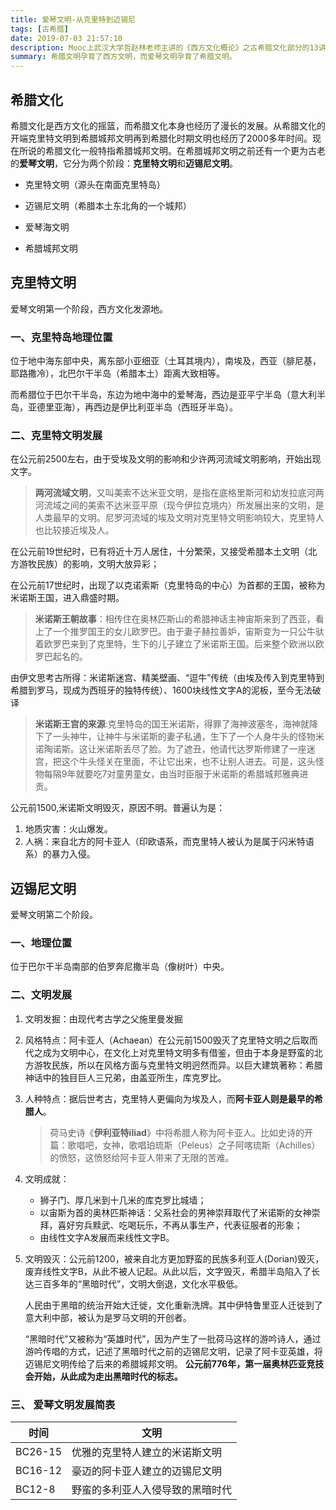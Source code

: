 ```yaml
---
title: 爱琴文明-从克里特到迈锡尼
tags: [古希腊]
date: 2019-07-03 21:57:10
description: Mooc上武汉大学哲赵林老师主讲的《西方文化概论》之古希腊文化部分的13讲课程。本篇对应于1-2讲。
summary: 希腊文明孕育了西方文明，而爱琴文明孕育了希腊文明。
---
```


## 希腊文化

希腊文化是西方文化的摇篮，而希腊文化本身也经历了漫长的发展。从希腊文化的开端克里特文明到希腊城邦文明再到希腊化时期文明也经历了2000多年时间。现在所说的希腊文化一般特指希腊城邦文明。在希腊城邦文明之前还有一个更为古老的**爱琴文明**，它分为两个阶段：**克里特文明**和**迈锡尼文明**。



* 克里特文明（源头在南面克里特岛）

* 迈锡尼文明（希腊本土东北角的一个城邦）

* 爱琴海文明

* 希腊城邦文明

## 克里特文明

爱琴文明第一个阶段，西方文化发源地。

### 一、克里特岛地理位置

位于地中海东部中央，离东部小亚细亚（土耳其境内），南埃及，西亚（腓尼基，耶路撒冷），北巴尔干半岛（希腊本土）距离大致相等。

而希腊位于巴尔干半岛，东边为地中海中的爱琴海，西边是亚平宁半岛（意大利半岛，亚德里亚海），再西边是伊比利亚半岛（西班牙半岛）。

### 二、克里特文明发展

在公元前2500左右，由于受埃及文明的影响和少许两河流域文明影响，开始出现文字。

> **两河流域文明**，又叫美索不达米亚文明，是指在底格里斯河和幼发拉底河两河流域之间的美索不达米亚平原（现今伊拉克境内）所发展出来的文明，是人类最早的文明。尼罗河流域的埃及文明对克里特文明影响较大，克里特人也比较接近埃及人。

在公元前19世纪时，已有将近十万人居住，十分繁荣，又接受希腊本土文明（北方游牧民族）的影响，文明大放异彩；

在公元前17世纪时，出现了以克诺索斯（克里特岛的中心）为首都的王国，被称为米诺斯王国，进入鼎盛时期。

> **米诺斯王朝故事**：相传住在奥林匹斯山的希腊神话主神宙斯来到了西亚，看上了一个推罗国王的女儿欧罗巴。由于妻子赫拉善妒，宙斯变为一只公牛驮着欧罗巴来到了克里特，生下的儿子建立了米诺斯王国。后来整个欧洲以欧罗巴起名的。


由伊文思考古所得：米诺斯迷宫、精美壁画、“逗牛”传统（由埃及传入到克里特到希腊到罗马，现成为西班牙的独特传统）、1600块线性文字A的泥板，至今无法破译

> **米诺斯王宫的来源**:克里特岛的国王米诺斯，得罪了海神波塞冬，海神就降下了一头神牛，让神牛与米诺斯的妻子私通，生下了一个人身牛头的怪物米诺陶诺斯。这让米诺斯丢尽了脸。为了遮丑，他请代达罗斯修建了一座迷宫，把这个牛头怪关在里面，不让它出来，也不让别人进去。可是，这头怪物每隔9年就要吃7对童男童女，由当时臣服于米诺斯的希腊城邦雅典进贡。

公元前1500,米诺斯文明毁灭，原因不明。普遍认为是：

1. 地质灾害：火山爆发。
2. 人祸：来自北方的阿卡亚人（印欧语系，而克里特人被认为是属于闪米特语系）的暴力入侵。

## 迈锡尼文明

爱琴文明第二个阶段。

### 一、地理位置

位于巴尔干半岛南部的伯罗奔尼撒半岛（像树叶）中央。

### 二、文明发展

1. 文明发掘：由现代考古学之父施里曼发掘

2. 风格特点：阿卡亚人（Achaean）在公元前1500毁灭了克里特文明之后取而代之成为文明中心，在文化上对克里特文明多有借鉴，但由于本身是野蛮的北方游牧民族，所以在风格方面与克里特文明迥然而异。以巨大建筑著称：希腊神话中的独目巨人三兄弟，由盖亚所生，库克罗比。

3. 人种特点：据后世考古，克里特人更偏向为埃及人，而**阿卡亚人则是最早的希腊人**。

   >荷马史诗《**伊利亚特iliad**》中将希腊人称为阿卡亚人。比如史诗的开篇：歌唱吧，女神，歌唱珀琉斯（Peleus）之子阿喀琉斯（Achilles）的愤怒，这愤怒给阿卡亚人带来了无限的苦难。

4. 文明成就：

   * 狮子门、厚几米到十几米的库克罗比城墙；
   * 以宙斯为首的奥林匹斯神话：父系社会的男神崇拜取代了米诺斯的女神崇拜，喜好穷兵黩武、吃喝玩乐，不再从事生产，代表征服者的形象；
   * 由线性文字A发展而来线性文字B。

5. 文明毁灭：公元前1200，被来自北方更加野蛮的民族多利亚人(Dorian)毁灭，废弃线性文字B，从此不被人记起。从此以后，文字毁灭，希腊半岛陷入了长达三百多年的“黑暗时代”，文明大倒退，文化水平极低。

   人民由于黑暗的统治开始大迁徙，文化重新洗牌。其中伊特鲁里亚人迁徙到了意大利中部，被认为是罗马文明的开创者。

   “黑暗时代”又被称为“英雄时代”，因为产生了一批荷马这样的游吟诗人，通过游吟传唱的方式，记述了黑暗时代之前的迈锡尼文明，记录了阿卡亚英雄，将迈锡尼文明传给了后来的希腊城邦文明。 
   **公元前776年，第一届奥林匹亚竞技会开始，从此成为走出黑暗时代的标志。**

### 三、 爱琴文明发展简表

| 时间    | 文明                             |
| ------- | -------------------------------- |
| BC26-15 | 优雅的克里特人建立的米诺斯文明   |
| BC16-12 | 豪迈的阿卡亚人建立的迈锡尼文明   |
| BC12-8  | 野蛮的多利亚人入侵导致的黑暗时代 |

